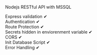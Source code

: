 Nodejs RESTful API with MSSQL

Express validation ✔ <br />
Authentication ✔ <br />
Route Protection ✔ <br />
Secrets hidden in enviorenment variable ✔ <br />
CORS ✔ <br />
Init Database Script ✔ <br />
Error Handling ✔ <br />


